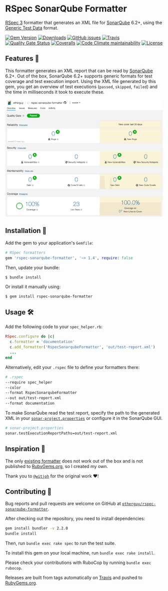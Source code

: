 # RSpec SonarQube Formatter

[RSpec 3](https://rspec.info/) formatter that generates an XML file for [SonarQube](https://www.sonarqube.org/) 6.2+, using 
the [Generic Test Data](https://docs.sonarqube.org/latest/analysis/generic-test/) format.

[![Gem Version](https://img.shields.io/gem/v/rspec-sonarqube-formatter)][rubygems]
[![Downloads](https://img.shields.io/gem/dt/rspec-sonarqube-formatter)][rubygems]
[![GitHub issues](https://img.shields.io/github/issues/otherguy/rspec-sonarqube-formatter)][issues]
[![Travis](https://img.shields.io/travis/com/otherguy/rspec-sonarqube-formatter)][travis]
[![Quality Gate Status](https://sonarcloud.io/api/project_badges/measure?project=otherguy_rspec-sonarqube-formatter&metric=alert_status)][sonarqube]
[![Coveralls](https://img.shields.io/coveralls/github/otherguy/rspec-sonarqube-formatter)][coveralls]
[![Code Climate maintainability](https://img.shields.io/codeclimate/maintainability/otherguy/rspec-sonarqube-formatter)][codeclimate]
[![License](https://img.shields.io/github/license/otherguy/rspec-sonarqube-formatter)][license]

[rubygems]: https://rubygems.org/gems/rspec-sonarqube-formatter
[issues]: https://github.com/otherguy/rspec-sonarqube-formatter/issues
[travis]: https://travis-ci.com/otherguy/rspec-sonarqube-formatter
[coveralls]: https://coveralls.io/github/otherguy/rspec-sonarqube-formatter
[codeclimate]: https://codeclimate.com/github/otherguy/rspec-sonarqube-formatter
[sonarqube]: https://sonarcloud.io/dashboard?id=otherguy_rspec-sonarqube-formatter
[license]: https://github.com/otherguy/rspec-sonarqube-formatter/blob/master/LICENSE.md

## Features 🌈

This formatter generates an XML report that can be read by [SonarQube](https://www.sonarqube.org/) 6.2+. 
Out of the box, SonarQube 6.2+ supports generic formats for test coverage and test execution import. Using the XML file 
generated by this gem, you get an overview of test executions (`passed`, `skipped`, `failed`)
and the time in milliseconds it took to execute these. 

[![Sonarcloud.io](documentation/sonarcloud.png)][sonarqube]️

## Installation 🚀

Add the gem to your application's `Gemfile`:

```ruby
# RSpec formatters
gem 'rspec-sonarqube-formatter', '~> 1.4', require: false
```

Then, update your bundle:

    $ bundle install

Or install it manually using:

    $ gem install rspec-sonarqube-formatter


## Usage 🛠

Add the following code to your `spec_helper.rb`:

```ruby
RSpec.configure do |c|
  c.formatter = 'documentation'
  c.add_formatter('RspecSonarqubeFormatter', 'out/test-report.xml')
  ...
end
```

Alternatively, edit your `.rspec` file to define your formatters there:

```bash
# .rspec
--require spec_helper
--color
--format RspecSonarqubeFormatter
--out out/test-report.xml
--format documentation
```

To make SonarQube read the test report, specify the path to the generated XML in your 
[`sonar-project.properties`](sonar-project.properties) or configure it in the SonarQube GUI. 

```bash
# sonar-project.properties
sonar.testExecutionReportPaths=out/test-report.xml
```

## Inspiration 💅

The only [existing formatter](https://github.com/witjoh/rspec_sonar_formatter) does not work out of the box and is not
published to [RubyGems.org](https://rubygems.org/gems/rspec-sonarqube-formatter), so I created my own.

Thank you to [`@witjoh`](https://github.com/witjoh) for the original work ♥️!


## Contributing 🚧

Bug reports and pull requests are welcome on GitHub at [`otherguy/rspec-sonarqube-formatter`](https://github.com/otherguy/rspec-sonarqube-formatter).

After checking out the repository, you need to install dependencies:

```bash
gem install bundler -v 2.2.0
bundle install
```

Then, run `bundle exec rake spec` to run the test suite. 

To install this gem on your local machine, run `bundle exec rake install`.

Please check your contributions with RuboCop by running `bundle exec rubocop`. 

Releases are built from tags automatically on [Travis][travis] and pushed to [RubyGems.org][rubygems].
